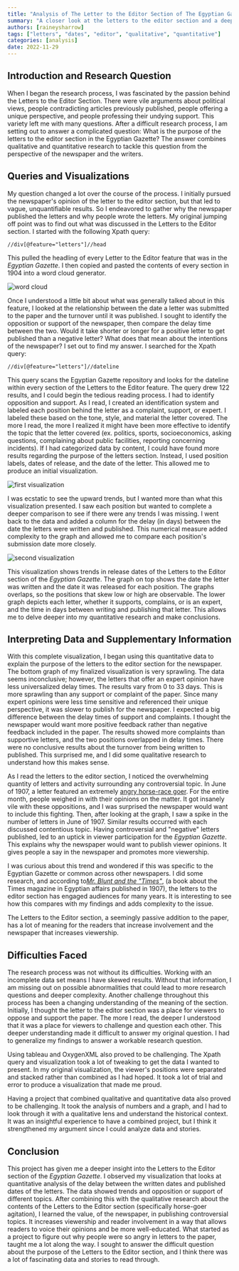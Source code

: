 ```yaml
---
title: "Analysis of The Letter to the Editor Section of The Egyptian Gazette"
summary: "A closer look at the letters to the editor section and a deeper analysis of the delay between submission and release dates."
authors: [raineysharrow]
tags: ["letters", "dates", "editor", "qualitative", "quantitative"]
categories: [analysis]
date: 2022-11-29
---
```

## Introduction and Research Question
When I began the research process, I was fascinated by the passion behind the Letters to the Editor Section. There were vile arguments about political views, people contradicting articles previously published, people offering a unique perspective, and people professing their undying support. This variety left me with many questions. After a difficult research process, I am setting out to answer a complicated question: What is the purpose of the letters to the editor section in the Egyptian Gazette? The answer combines qualitative and quantitative research to tackle this question from the perspective of the newspaper and the writers.

## Queries and Visualizations
My question changed a lot over the course of the process. I initially pursued the newspaper's opinion of the letter to the editor section, but that led to vague, unquantifiable results. So I endeavored to gather why the newspaper published the letters and why people wrote the letters. My original jumping off point was to find out what was discussed in the Letters to the Editor section. I started with the following Xpath query:

`//div[@feature="letters"]//head`

This pulled the headling of every Letter to the Editor feature that was in the *Egyptian Gazette*. I then copied and pasted the contents of every section in 1904 into a word cloud generator.

![word cloud](wordcloud.png)

Once I understood a little bit about what was generally talked about in this feature, I looked at the relationship between the date a letter was submitted to the paper and the turnover until it was published. I sought to identify the opposition or support of the newspaper, then compare the delay time between the two. Would it take shorter or longer for a positive letter to get published than a negative letter? What does that mean about the intentions of the newspaper? I set out to find my answer. I searched for the Xpath query:

`//div[@feature="letters"]//dateline `

This query scans the Egyptian Gazette repository and looks for the dateline within every section of the Letters to the Editor feature. The query drew 122 results, and I could begin the tedious reading process. I had to identify opposition and support. As I read, I created an identification system and labeled each position behind the letter as a complaint, support, or expert. I labeled these based on the tone, style, and material the letter covered. The more I read, the more I realized it might have been more effective to identify the topic that the letter covered (ex. politics, sports, socioeconomics, asking questions, complaining about public facilities, reporting concerning incidents). If I had categorized data by content, I could have found more results regarding the purpose of the letters section. Instead, I used position labels, dates of release, and the date of the letter. This allowed me to produce an initial visualization. 

![first visualization](visualization.png)

I was ecstatic to see the upward trends, but I wanted more than what this visualization presented. I saw each position but wanted to complete a deeper comparison to see if there were any trends I was missing. I went back to the data and added a column for the delay (in days) between the date the letters were written and published. This numerical measure added complexity to the graph and allowed me to compare each position's submission date more closely.

![second visualization](visualization1.png) 

This visualization shows trends in release dates of the Letters to the Editor section of the *Egyptian Gazette*. The graph on top shows the date the letter was written and the date it was released for each position. The graphs overlaps, so the positions that skew low or high are observable. The lower graph depicts each letter, whether it supports, complains, or is an expert, and the time in days between writing and publishing that letter. This allows me to delve deeper into my quantitative research and make conclusions.

## Interpreting Data and Supplementary Information
With this complete visualization, I began using this quantitative data to explain the purpose of the letters to the editor section for the newspaper. The bottom graph of my finalized visualization is very sprawling. The data seems inconclusive; however, the letters that offer an expert opinion have less universalized delay times. The results vary from 0 to 33 days. This is more sprawling than any support or complaint of the paper. Since many expert opinions were less time sensitive and referenced their unique perspective, it was slower to publish for the newspaper. I expected a big difference between the delay times of support and complaints. I thought the newspaper would want more positive feedback rather than negative feedback included in the paper. The results showed more complaints than supportive letters, and the two positions overlapped in delay times. There were no conclusive results about the turnover from being written to published. This surprised me, and I did some qualitative research to understand how this makes sense. 

As I read the letters to the editor section, I noticed the overwhelming quantity of letters and activity surrounding any controversial topic. In June of 1907, a letter featured an extremely [angry horse-race goer](https://dig-eg-gaz.github.io/post/19-analysis-roche/ ). For the entire month, people weighed in with their opinions on the matter. It got insanely vile with these oppositions, and I was surprised the newspaper would want to include this fighting. Then, after looking at the graph, I saw a spike in the number of letters in June of 1907. Similar results occurred with each discussed contentious topic. Having controversial and "negative" letters published, led to an uptick in viewer participation for the *Egyptian Gazette*. This explains why the newspaper would want to publish viewer opinions. It gives people a say in the newspaper and promotes more viewership. 

I was curious about this trend and wondered if this was specific to the Egyptian Gazette or common across other newspapers. I did some research, and according to[*Mr. Blunt and the "Times"*](https://books.google.com/books?hl=en&lr=&id=T-EwAQAAMAAJ&oi=fnd&pg=PA3&dq=letters+to+the+editor+1907+egypt&ots=U3QqYthksz&sig=JJsgqyU7uE6vzIUk4DbAgyynjIs#v=onepage&q=letters%20to%20the%20editor%201907%20egypt&f=false), (a book about the Times magazine in Egyptian affairs published in 1907), the letters to the editor section has engaged audiences for many years. It is interesting to see how this compares with my findings and adds complexity to the issue. 

The Letters to the Editor section, a seemingly passive addition to the paper, has a lot of meaning for the readers that increase involvement and the newspaper that increases viewership.

## Difficulties Faced
The research process was not without its difficulties. Working with an incomplete data set means I have skewed results. Without that information, I am missing out on possible abnormalities that could lead to more research questions and deeper complexity. Another challenge throughout this process has been a changing understanding of the meaning of the section. Initially, I thought the letter to the editor section was a place for viewers to oppose and support the paper. The more I read, the deeper I understood that it was a place for viewers to challenge and question each other. This deeper understanding made it difficult to answer my original question. I had to generalize my findings to answer a workable research question.

Using tableau and OxygenXML also proved to be challenging. The Xpath query and visualization took a lot of tweaking to get the data I wanted to present. In my original visualization, the viewer's positions were separated and stacked rather than combined as I had hoped. It took a lot of trial and error to produce a visualization that made me proud. 

Having a project that combined qualitative and quantitative data also proved to be challenging. It took the analysis of numbers and a graph, and I had to look through it with a qualitative lens and understand the historical context. It was an insightful experience to have a combined project, but I think it strengthened my argument since I could analyze data and stories.

## Conclusion
This project has given me a deeper insight into the Letters to the Editor section of the *Egyptian Gazette*. I observed my visualization that looks at quantitative analysis of the delay between the written dates and published dates of the letters. The data showed trends and opposition or support of different topics. After combining this with the qualitative research about the contents of the Letters to the Editor section (specifically horse-goer agitation), I learned the value, of the newspaper, in publishing controversial topics. It increases viewership and reader involvement in a way that allows readers to voice their opinions and be more well-educated. What started as a project to figure out why people were so angry in letters to the paper, taught me a lot along the way. I sought to answer the difficult question about the purpose of the Letters to the Editor section, and I think there was a lot of fascinating data and stories to read through.
